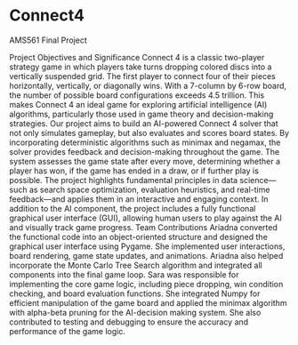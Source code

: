 # Connect4
AMS561 Final Project 

Project Objectives and Significance
Connect 4 is a classic two-player strategy game in which players take turns dropping colored discs into a vertically suspended grid. The first player to connect four of their pieces horizontally, vertically, or diagonally wins. With a 7-column by 6-row board, the number of possible board configurations exceeds 4.5 trillion. This makes Connect 4 an ideal game for exploring artificial intelligence (AI) algorithms, particularly those used in game theory and decision-making strategies.
Our project aims to build an AI-powered Connect 4 solver that not only simulates gameplay, but also evaluates and scores board states. By incorporating deterministic algorithms such as minimax and negamax, the solver provides feedback and decision-making throughout the game. The system assesses the game state after every move, determining whether a player has won, if the game has ended in a draw, or if further play is possible. The project highlights fundamental principles in data science—such as search space optimization, evaluation heuristics, and real-time feedback—and applies them in an interactive and engaging context.
In addition to the AI component, the project includes a fully functional graphical user interface (GUI), allowing human users to play against the AI and visually track game progress. 
Team Contributions
Ariadna converted the functional code into an object-oriented structure and designed the graphical user interface using Pygame. She implemented user interactions, board rendering, game state updates, and animations. Ariadna also helped incorporate the Monte Carlo Tree Search algorithm and integrated all components into the final game loop.
Sara was responsible for implementing the core game logic, including piece dropping, win condition checking, and board evaluation functions. She integrated Numpy for efficient manipulation of the game board and applied the minimax algorithm with alpha-beta pruning for the AI-decision making system. She also contributed to testing and debugging to ensure the accuracy and performance of the game logic. 
